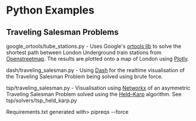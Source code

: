 # Python Examples 
## Traveling Salesman Problems
google_ortools/tube_stations.py - Uses Google's [ortools lib](https://developers.google.com/optimization/routing/tsp) to solve the shortest path between
 London Underground train stations from [Openstreetmap](https://wiki.openstreetmap.org/wiki/List_of_London_Underground_stations).
 The results are plotted onto a map of London using [Plotly](https://plot.ly/python/lines-on-mapbox/#lines-on-mapbox-maps-using-plotly-express).
 
dash/traveling_salesman.py - Using [Dash](https://dash.plot.ly/) for the realtime visualisation of the Traveling Salesman Problem being solved using brute force.

tsp/traveling_salesman.py - Visualisation using [Networkx](https://networkx.github.io/) of an asymmetric Traveling Salesman Problem
 solved using the [Held–Karp](https://en.wikipedia.org/wiki/Held%E2%80%93Karp_algorithm) algorithm. See tsp/solvers/tsp_held_karp.py
 
Requirements.txt generated with> pipreqs --force


